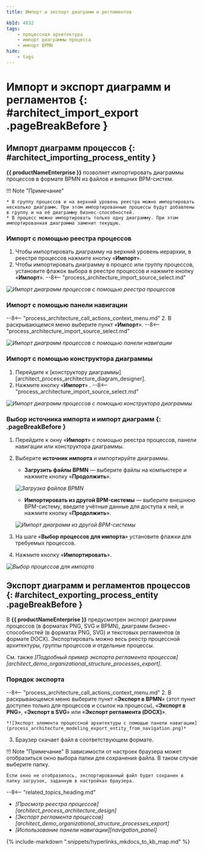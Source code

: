 ```yaml
---
title: Импорт и экспорт диаграмм и регламентов

kbId: 4832
tags:
    - процессная архитектура
    - импорт диаграммы процесса
    - импорт BPMN
hide:
    - tags
---
```


# Импорт и экспорт диаграмм и регламентов {: #architect_import_export .pageBreakBefore }

## Импорт диаграмм процессов {: #architect_importing_process_entity }

**{{ productNameEnterprise }}** позволяет импортировать диаграммы процессов в формате BPMN из файлов и внешних BPM-систем.

!!! Note "Примечание"

    * В группу процессов и на верхний уровень реестра можно импортировать несколько диаграмм. При этом импортированные процессы будут добавлены в группу и на её диаграмму бизнес-способностей.
    * В процесс можно импортировать только одну диаграмму. При этом импортированная диаграмма заменит текущую.

### Импорт с помощью реестра процессов

1. Чтобы импортировать диаграмму на верхний уровень иерархии, в реестре процессов нажмите кнопку «**Импорт**».
2. Чтобы импортировать диаграмму в процесс или группу процессов, установите флажок выбора в реестре процессов и нажмите кнопку «**Импорт**».
--8<-- "process_architecture_import_source_select.md"

*![Импорт диаграмм процессов с помощью реестра процессов](process_architecture_modelling_import_diagram_from_registry.png)*

### Импорт с помощью панели навигации

--8<-- "process_architecture_call_actions_context_menu.md"
2. В раскрывающемся меню выберите пункт «**Импорт**».
--8<-- "process_architecture_import_source_select.md"

*![Импорт диаграмм процессов с помощью панели навигации](process_architecture_modeling_import_diagram_from_navigation.png)*

### Импорт с помощью конструктора диаграммы

1. Перейдите к [конструктору диаграммы][architect_process_architecture_diagram_designer].
2. Нажмите кнопку «**Импорт**» <i class="fa-light fa-arrow-down-to-bracket"></i>.
--8<-- "process_architecture_import_source_select.md"

*![Импорт диаграмм процессов с помощью конструктора диаграммы](importing_process_entity_import_diagram_from_designer.png)*

### Выбор источника импорта и импорт диаграмм {: .pageBreakBefore }

1. Перейдите к окну «**Импорт**» с помощью реестра процессов, панели навигации или конструктора диаграммы.
2. Выберите **источник импорта** и импортируйте диаграммы.

    * **Загрузить файлы BPMN** — выберите файлы на компьютере и нажмите кнопку «**Продолжить**».

    *![Загрузка файлов BPMN](importing_process_entity_from_files.png)*

    * **Импортировать из другой BPM-системы** — выберите внешнюю BPM-систему, введите учётные данные для доступа к ней, и нажмите кнопку «**Продолжить**».

    *![Импорт диаграмм из другой BPM-системы](importing_process_entity_from_BPMS.png)*

3. На шаге «**Выбор процессов для импорта**» установите флажки для требуемых процессов.
4. Нажмите кнопку «**Импортировать**».

*![Выбор процессов для импорта](importing_process_entity_select_processes.png)*

## Экспорт диаграмм и регламентов процессов {: #architect_exporting_process_entity .pageBreakBefore }

В **{{ productNameEnterprise }}** предусмотрен экспорт диаграмм процессов (в форматах PNG, SVG и BPMN), диаграмм бизнес-способностей (в форматах PNG, SVG) и текстовых регламентов (в формате DOCX). Экспортировать можно весь реестр процессной архитектуры, группы процессов и отдельные процессы.

См. также _[Подробный пример экспорта регламента процессов][architect_demo_organizational_structure_processes_export]_.

### Порядок экспорта

--8<-- "process_architecture_call_actions_context_menu.md"
2. В раскрывающемся меню выберите пункт «**Экспорт в BPMN**» (этот пункт доступен только для процессов и ссылок на процессы), «**Экспорт в PNG**», «**Экспорт в SVG**» или «**Экспорт регламента (DOCX)**».

    *![Экспорт элемента процессной архитектуры с помощью панели навигации](process_architecture_modeling_export_entity_from_navigation.png)*

3. Браузер скачает файл в соответствующем формате.

!!! Note "Примечание"
    В зависимости от настроек браузера может отобразиться окно выбора папки для сохранения файла. В таком случае выберите папку.

    Если окно не отобразилось, экспортированный файл будет сохранен в папку загрузок, заданную в настройках браузера.

<div class="relatedTopics" markdown="block">

--8<-- "related_topics_heading.md"

- _[Просмотр реестра процессов][architect_process_architecture_design]_
- _[Экспорт регламента процессов][architect_demo_organizational_structure_processes_export]_
- _[Использование панели навигации][navigation_panel]_

</div>

{% include-markdown ".snippets/hyperlinks_mkdocs_to_kb_map.md" %}
